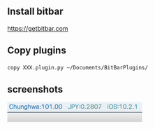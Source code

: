 ## Install bitbar
https://getbitbar.com

## Copy plugins
```sh
copy XXX.plugin.py ~/Documents/BitBarPlugins/
```

## screenshots
![screenshot.png](https://raw.githubusercontent.com/wwwins/MyBitbarPlugins/master/screenshots/screenshot.png)

